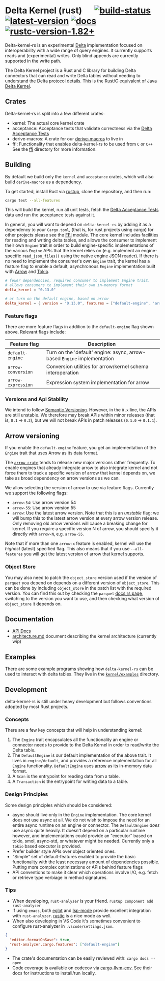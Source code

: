 # Delta Kernel (rust) &emsp; [![build-status]][actions] [![latest-version]][crates.io] [![docs]][docs.rs] [![rustc-version-1.82+]][rustc]

[build-status]: https://img.shields.io/github/actions/workflow/status/delta-io/delta-kernel-rs/build.yml?branch=main
[actions]: https://github.com/delta-io/delta-kernel-rs/actions/workflows/build.yml?query=branch%3Amain
[latest-version]: https://img.shields.io/crates/v/delta_kernel.svg
[crates.io]: https://crates.io/crates/delta\_kernel
[rustc-version-1.82+]: https://img.shields.io/badge/rustc-1.82+-lightgray.svg
[rustc]: https://blog.rust-lang.org/2024/10/17/Rust-1.82.0/
[docs]: https://img.shields.io/docsrs/delta_kernel
[docs.rs]: https://docs.rs/delta_kernel/latest/delta_kernel/

Delta-kernel-rs is an experimental [Delta][delta] implementation focused on interoperability with a
wide range of query engines. It currently supports reads and (experimental) writes. Only blind
appends are currently supported in the write path.

The Delta Kernel project is a Rust and C library for building Delta connectors that can read and
write Delta tables without needing to understand the Delta [protocol details][delta-protocol]. This
is the Rust/C equivalent of [Java Delta Kernel][java-kernel].

## Crates

Delta-kernel-rs is split into a few different crates:

- kernel: The actual core kernel crate
- acceptance: Acceptance tests that validate correctness  via the [Delta Acceptance Tests][dat]
- derive-macros: A crate for our [derive-macros] to live in
- ffi: Functionality that enables delta-kernel-rs to be used from `C` or `C++` See the [ffi](ffi)
  directory for more information.

## Building
By default we build only the `kernel` and `acceptance` crates, which will also build `derive-macros`
as a dependency.

To get started, install Rust via [rustup], clone the repository, and then run:

```sh
cargo test --all-features
```

This will build the kernel, run all unit tests, fetch the [Delta Acceptance Tests][dat] data and run
the acceptance tests against it.

In general, you will want to depend on `delta-kernel-rs` by adding it as a dependency to your
`Cargo.toml`, (that is, for rust projects using cargo) for other projects please see the [FFI]
module. The core kernel includes facilities for reading and writing delta tables, and allows the
consumer to implement their own `Engine` trait in order to build engine-specific implementations of
the various `Engine` APIs that the kernel relies on (e.g. implement an engine-specific
`read_json_files()` using the native engine JSON reader). If there is no need to implement the
consumer's own `Engine` trait, the kernel has a feature flag to enable a default, asynchronous
`Engine` implementation built with [Arrow] and [Tokio].

```toml
# fewer dependencies, requires consumer to implement Engine trait.
# allows consumers to implement their own in-memory format
delta_kernel = "0.13.0"

# or turn on the default engine, based on arrow
delta_kernel = { version = "0.13.0", features = ["default-engine", "arrow-55"] }
```

### Feature flags
There are more feature flags in addition to the `default-engine` flag shown above. Relevant flags
include:

| Feature flag  | Description   |
| ------------- | ------------- |
| `default-engine`    | Turn on the 'default' engine: async, arrow-based `Engine` implementation  |
| `arrow-conversion`  | Conversion utilities for arrow/kernel schema interoperation |
| `arrow-expression`  | Expression system implementation for arrow |

### Versions and Api Stability
We intend to follow [Semantic Versioning](https://semver.org/). However, in the `0.x` line, the APIs
are still unstable. We therefore may break APIs within minor releases (that is, `0.1` -> `0.2`), but
we will not break APIs in patch releases (`0.1.0` -> `0.1.1`).

## Arrow versioning
If you enable the `default-engine` feature, you get an implementation of the `Engine` trait that
uses [Arrow] as its data format.

The [`arrow crate`](https://docs.rs/arrow/latest/arrow/) tends to release new major versions rather
frequently. To enable engines that already integrate arrow to also integrate kernel and not force
them to track a specific version of arrow that kernel depends on, we take as broad dependency on
arrow versions as we can.

We allow selecting the version of arrow to use via feature flags. Currently we support the following
flags:

- `arrow-54`: Use arrow version 54
- `arrow-55`: Use arrow version 55
- `arrow`: Use the latest arrow version. Note that this is an _unstable_ flag: we will bump this to
  the latest arrow version at every arrow version release. Only removing old arrow versions will
  cause a breaking change for kernel. If you require a specific version N of arrow, you should
  specify it directly with `arrow-N`, e.g. `arrow-55`.

Note that if more than one `arrow-x` feature is enabled, kernel will use the _highest_ (latest)
specified flag. This also means that if you use `--all-features` you will get the latest version of
arrow that kernel supports.

### Object Store
You may also need to patch the `object_store` version used if the version of `parquet` you depend on
depends on a different version of `object_store`. This can be done by including `object_store` in
the patch list with the required version. You can find this out by checking the `parquet` [docs.rs
page](https://docs.rs/parquet/52.2.0/parquet/index.html), switching to the version you want to use,
and then checking what version of `object_store` it depends on.

## Documentation

- [API Docs](https://docs.rs/delta_kernel/latest/delta_kernel/)
- [architecture.md](doc/architecture.md) document describing the kernel architecture (currently wip)

## Examples

There are some example programs showing how `delta-kernel-rs` can be used to interact with delta
tables. They live in the [`kernel/examples`](kernel/examples) directory.

## Development

delta-kernel-rs is still under heavy development but follows conventions adopted by most Rust
projects.

### Concepts

There are a few key concepts that will help in understanding kernel:

1. The `Engine` trait encapsulates all the functionality an engine or connector needs to provide to
   the Delta Kernel in order to read/write the Delta table.
2. The `DefaultEngine` is our default implementation of the above trait. It lives in
   `engine/default`, and provides a reference implementation for all `Engine`
   functionality. `DefaultEngine` uses [arrow](https://docs.rs/arrow/latest/arrow/) as its in-memory
   data format.
3. A `Scan` is the entrypoint for reading data from a table.
4. A `Transaction` is the entrypoint for writing data to a table.

### Design Principles

Some design principles which should be considered:

- async should live only in the `Engine` implementation. The core kernel does not use async at
  all. We do not wish to impose the need for an entire async runtime on an engine or connector. The
  `DefaultEngine` _does_ use async quite heavily. It doesn't depend on a particular runtime however,
  and implementations could provide an "executor" based on tokio, smol, async-std, or whatever might
  be needed. Currently only a `tokio` based executor is provided.
- Prefer builder style APIs over object oriented ones.
- "Simple" set of default-features enabled to provide the basic functionality with the least
  necessary amount of dependencies possible. Putting more complex optimizations or APIs behind
  feature flags
- API conventions to make it clear which operations involve I/O, e.g. fetch or retrieve type
  verbiage in method signatures.

### Tips

- When developing, `rust-analyzer` is your friend. `rustup component add rust-analyzer`
- If using `emacs`, both [eglot](https://github.com/joaotavora/eglot) and
  [lsp-mode](https://github.com/emacs-lsp/lsp-mode) provide excellent integration with
  `rust-analyzer`. [rustic](https://github.com/brotzeit/rustic) is a nice mode as well.
- When also developing in VS Code it's sometimes convenient to configure rust-analyzer in
  `.vscode/settings.json`.

```json
{
  "editor.formatOnSave": true,
  "rust-analyzer.cargo.features": ["default-engine"]
}
```

- The crate's documentation can be easily reviewed with: `cargo docs --open`
- Code coverage is available on codecov via [cargo-llvm-cov]. See their docs for instructions to install/run locally.

[delta]: https://delta.io
[delta-protocol]: https://github.com/delta-io/delta/blob/master/PROTOCOL.md
[delta-github]: https://github.com/delta-io/delta
[java-kernel]: https://github.com/delta-io/delta/tree/master/kernel
[rustup]: https://rustup.rs
[architecture.md]: https://github.com/delta-io/delta-kernel-rs/tree/master/architecture.md
[dat]: https://github.com/delta-incubator/dat
[derive-macros]: https://doc.rust-lang.org/reference/procedural-macros.html
[API Docs]: https://docs.rs/delta_kernel/latest/delta_kernel/
[cargo-llvm-cov]: https://github.com/taiki-e/cargo-llvm-cov
[FFI]: ffi/
[Arrow]: https://arrow.apache.org/rust/arrow/index.html
[Tokio]: https://tokio.rs/